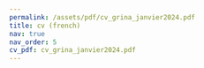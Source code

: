 ```yaml
---
permalink: /assets/pdf/cv_grina_janvier2024.pdf
title: cv (french)
nav: true
nav_order: 5
cv_pdf: cv_grina_janvier2024.pdf
---
```

